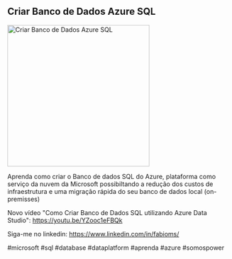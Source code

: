 ## Criar Banco de Dados Azure SQL

<img src="https://fabioms.com.br//uploads/youtube/ZNtRxoyV0z0.png" alt="Criar Banco de Dados Azure SQL" title="Azure SQL (Database, Pools, Serverless, Hyperscale, Managed Instance, Virtual Machines)" width="320"/>

Aprenda como criar o Banco de dados SQL do Azure, plataforma como serviço da nuvem da Microsoft possibiltando a redução dos custos de infraestrutura e uma migração rápida do seu banco de dados local (on-premisses)

Novo vídeo "Como Criar Banco de Dados SQL utilizando Azure Data Studio": https://youtu.be/YZooc1eFBQk

Siga-me no linkedin: https://www.linkedin.com/in/fabioms/

#microsoft #sql #database #dataplatform #aprenda #azure #somospower